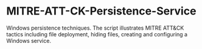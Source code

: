 # MITRE-ATT-CK-Persistence-Service
Windows persistence techniques. The script illustrates MITRE ATT&amp;CK tactics including file deployment, hiding files, creating and configuring a Windows service.
